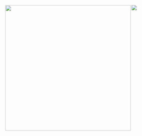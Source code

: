 <img align="left" width="400px" src="https://github-readme-stats.vercel.app/api?username=Gabriel-R-Pontes&show_icons=true&theme=shades-of-purple">
<img align="left" src="https://github-readme-stats.vercel.app/api/top-langs/?username=Gabriel-R-Pontes&layout=compact&theme=shades-of-purple">












